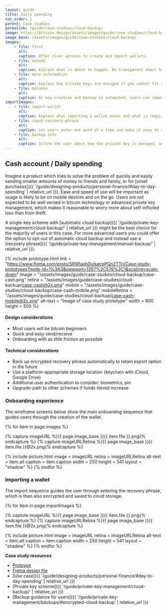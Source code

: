 ```yaml
---
layout: guide
title: Daily spending
nav_order: 1
parent: Case studies
permalink: /guide/case-studies/cloud-backup/
image: https://bitcoin.design/assets/images/guide/case-studies/cloud-backup/cloud-backup-preview.jpg
image_base: /assets/images/guide/case-studies/cloud-backup/
images:
    - file: first
      alt:
      caption: Offer clear options to create and import wallets.
    - file: second
      alt:
      caption: Explain what is about to happen. Be transparent about how the private key is stored and the risks. Advanced options can be placed on a separate page.
    - file: more-information
      alt:
      caption: Explain how private keys are managed if you cannot fit it all on the previous screen. Link to general Bitcoin information to help users get up to speed.
    - file: balance
      alt:
      caption: As key creation and backup is automated, users can immediately be navigated to the home screen.
importImages:
    - file: import-wallet
      alt:
      caption: Explain what importing a wallet means and what is required. Point out features or functions your wallet does not support if users may expect them.
    - file: input-recovery-phrase
      alt:
      caption: Let users enter one word at a time and make it easy to see what order they should go in.
    - file: backup-info
      alt:
      caption: Inform the user about how the private key is managed, and if you have options let users decide here.
---
```


<!--

Editor's notes

-->

## Cash account / Daily spending

Imagine a product which tries to solve the problem of quickly and easily sending smaller amounts of money to friends and family, or for [small purchases]({{ '/guide/designing-products/personal-finance/#day-to-day-spending' | relative_url }}). Ease and speed of use will be important as usage is likely to be on mobile devices and on the go. Users are not expected to be well versed in bitcoin technology or advanced private key management, which makes it reasonable to worry more about self-inflicted loss than from theft.

A single-key scheme with [automatic cloud backup]({{ '/guide/private-key-management/cloud-backup/' | relative_url }}) might be the best choice for the majority of users in this case. For more advanced users you could offer the option to opt-out of automatic cloud backup and instead use a [recovery phrase]({{ '/guide/private-key-management/manual-backup/' | relative_url }}).

{% include prototype.html
   link = "https://www.figma.com/proto/SRWlaxbDulsacpPQn2TTri/Case-study-prototypes?node-id=1%3A3&viewport=1357%2C576%2C1&scaling=scale-down"
   image = "/assets/images/guide/case-studies/cloud-backup/case-cash.png"
   retina = "/assets/images/guide/case-studies/cloud-backup/case-cash@2x.png"
   mobile = "/assets/images/guide/case-studies/cloud-backup/case-cash-mobile.png"
   mobileRetina = "/assets/images/guide/case-studies/cloud-backup/case-cash-mobile@2x.png"
   alt-text = "Image of case study prototype"
   width = 800
   height = 500
%}

#### Design considerations
- Most users will be bitcoin beginners
- Quick and easy send/receive
- Onboarding with as little friction as possible

#### Technical considerations
- Back up encrypted recovery phrase automatically to retain export option in the future
- Use a platform-appropriate storage location (keychain with iCloud, Google Drive)
- Additional user authentication to consider: biometrics, pin
- Upgrade-path to other schemes if funds stored increase

### Onboarding experience

The wireframe screens below show the main onboarding sequence that guides users through the creation of the wallet.

<div class="image-slide-gallery">

{% for item in page.images %}

{% capture imageURL %}{{ page.image_base }}{{ item.file }}.png{% endcapture %}
{% capture imageURLRetina %}{{ page.image_base }}{{ item.file }}@2x.png{% endcapture %}

{% include picture.html
   image = imageURL
   retina = imageURLRetina
   alt-text = item.alt
   caption = item.caption
   width = 250
   height = 541
   layout = "shadow"
%}
{% endfor %}

</div>

### Importing a wallet

The import sequence guides the user through entering the recovery phrase, which is then also encrypted and saved to cloud storage.

<div class="image-slide-gallery">

{% for item in page.importImages %}

{% capture imageURL %}{{ page.image_base }}{{ item.file }}.png{% endcapture %}
{% capture imageURLRetina %}{{ page.image_base }}{{ item.file }}@2x.png{% endcapture %}

{% include picture.html
   image = imageURL
   retina = imageURLRetina
   alt-text = item.alt
   caption = item.caption
   width = 250
   height = 541
   layout = "shadow"
%}
{% endfor %}

</div>

**Case study resources**
- [Protoype](https://www.figma.com/proto/SRWlaxbDulsacpPQn2TTri/Case-study-prototypes?node-id=1%3A3&viewport=1357%2C576%2C1&scaling=scale-down)
- [Figma design file](https://www.figma.com/file/SRWlaxbDulsacpPQn2TTri/Case-study-prototypes?node-id=0%3A1)
- [Use case]({{ '/guide/designing-products/personal-finance/#day-to-day-spending' | relative_url }})
- [Private key scheme]({{ '/guide/private-key-management/cloud-backup/' | relative_url }})
- [Backup guidance for users]({{ '/guide/private-key-management/backups/#encrypted-cloud-backup' | relative_url }})


